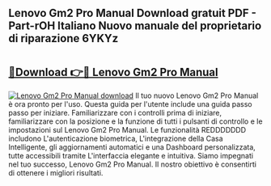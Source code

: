 ## Lenovo Gm2 Pro Manual Download gratuit PDF - Part-rOH Italiano Nuovo manuale del proprietario di riparazione 6YKYz

# <h2><a href="http://dfbpmz.blite.top/?on=Lenovo+Gm2+Pro+Manual">🔗Download 👉🔴 Lenovo Gm2 Pro Manual</a></h2>

[![Lenovo Gm2 Pro Manual download](https://i.imgur.com/lujVjoI.png)](http://dfbpmz.blite.top/?on=Lenovo+Gm2+Pro+Manual)
Il tuo nuovo Lenovo Gm2 Pro Manual è ora pronto per l'uso. Questa guida per l'utente include una guida passo passo per iniziare. Familiarizzare con i controlli prima di iniziare, familiarizzare con la posizione e la funzione di tutti i pulsanti di controllo e le impostazioni sul Lenovo Gm2 Pro Manual. Le funzionalità REDDDDDDD includono L'autenticazione biometrica, L'integrazione della Casa Intelligente, gli aggiornamenti automatici e una Dashboard personalizzata, tutte accessibili tramite L'interfaccia elegante e intuitiva. Siamo impegnati nel tuo successo, Lenovo Gm2 Pro Manual. Il nostro obiettivo è consentirti di ottenere i migliori risultati.
